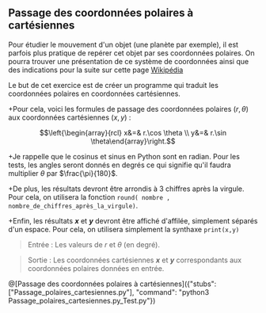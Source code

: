 ## Passage des coordonnées polaires à cartésiennes

Pour étudier le mouvement d'un objet (une planète par exemple), il est parfois plus pratique de repérer cet objet par ses coordonnées polaires.
On pourra trouver une présentation de ce système de coordonnées  ainsi que des indications pour la suite sur cette page [Wikipédia](https://fr.wikipedia.org/wiki/Coordonn%C3%A9es_polaires)

Le but de cet exercice est de créer un programme qui traduit les coordonnées polaires en coordonnées cartésiennes.

+Pour cela, voici les formules de passage des coordonnées polaires $`(r,\theta)`$ aux coordonnées cartésiennes $`(x,y)`$ :
```math
\left{\begin{array}{rcl} x&=& r.\cos \theta \\ y&=& r.\sin \theta\end{array}\right.
```

+Je rappelle que le cosinus et sinus en Python sont en radian. Pour les tests, les angles seront donnés en degrés ce qui signifie  qu'il faudra multiplier $`\theta`$ par $`\frac{\pi}{180}`$.

+De plus, les résultats devront être arrondis à 3 chiffres après la virgule. Pour cela, on utilisera la fonction `round( nombre , nombre_de_chiffres_après_la_virgule)`.

+Enfin, les résultats ***x*** et ***y*** devront être affiché d'affilée, simplement séparés d'un espace. Pour cela, on utilisera simplement la synthaxe `print(x,y)`

>Entrée : Les valeurs de $`r`$ et $`\theta`$ (en degré).

>Sortie : Les coordonnées cartésiennes ***x*** et ***y*** correspondants aux coordonnées polaires données en entrée.

@[Passage des coordonnées polaires à cartésiennes]({"stubs": ["Passage_polaires_cartesiennes.py"], "command": "python3 Passage_polaires_cartesiennes.py_Test.py"})

